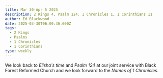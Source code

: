 ```yaml
---
title: Mar 30-Apr 5 2025
description: 2 Kings 4, Psalm 124, 1 Chronicles 1, 1 Corinthians 11
author: Ed Blackwood
date: 2025-03-30T06:00:36.600Z
tags:
  - 2 Kings
  - Psalms
  - 1 Chronicles
  - 1 Corinthians
type: weekly
---
```

W﻿e look back to *Elisha's time* and *Psalm 124* at our joint service with Black Forest Reformed Church and we look forward to the *Names of 1 Chronicles*.